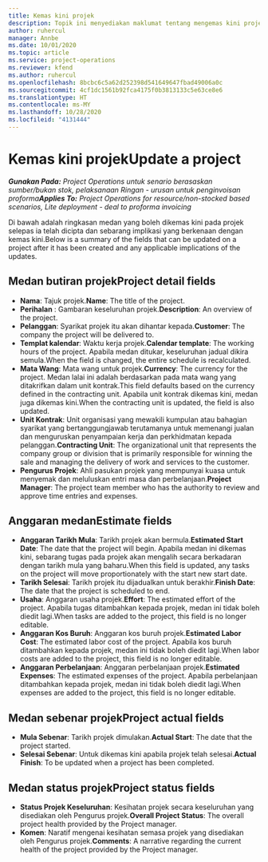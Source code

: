 ```yaml
---
title: Kemas kini projek
description: Topik ini menyediakan maklumat tentang mengemas kini projek dalam Project Operations.
author: ruhercul
manager: Annbe
ms.date: 10/01/2020
ms.topic: article
ms.service: project-operations
ms.reviewer: kfend
ms.author: ruhercul
ms.openlocfilehash: 8bcbc6c5a62d252398d541649647fbad49006a0c
ms.sourcegitcommit: 4cf1dc1561b92fca4175f0b3813133c5e63ce8e6
ms.translationtype: HT
ms.contentlocale: ms-MY
ms.lasthandoff: 10/28/2020
ms.locfileid: "4131444"
---
```

# <a name="update-a-project"></a><span data-ttu-id="168bc-103">Kemas kini projek</span><span class="sxs-lookup"><span data-stu-id="168bc-103">Update a project</span></span>

<span data-ttu-id="168bc-104">_**Gunakan Pada:** Project Operations untuk senario berasaskan sumber/bukan stok, pelaksanaan Ringan - urusan untuk penginvoisan proforma_</span><span class="sxs-lookup"><span data-stu-id="168bc-104">_**Applies To:** Project Operations for resource/non-stocked based scenarios, Lite deployment - deal to proforma invoicing_</span></span>

<span data-ttu-id="168bc-105">Di bawah adalah ringkasan medan yang boleh dikemas kini pada projek selepas ia telah dicipta dan sebarang implikasi yang berkenaan dengan kemas kini.</span><span class="sxs-lookup"><span data-stu-id="168bc-105">Below is a summary of the fields that can be updated on a project after it has been created and any applicable implications of the updates.</span></span>

## <a name="project-detail-fields"></a><span data-ttu-id="168bc-106">Medan butiran projek</span><span class="sxs-lookup"><span data-stu-id="168bc-106">Project detail fields</span></span>

- <span data-ttu-id="168bc-107">**Nama**: Tajuk projek.</span><span class="sxs-lookup"><span data-stu-id="168bc-107">**Name**: The title of the project.</span></span>
- <span data-ttu-id="168bc-108">**Perihalan** : Gambaran keseluruhan projek.</span><span class="sxs-lookup"><span data-stu-id="168bc-108">**Description**: An overview of the project.</span></span>
- <span data-ttu-id="168bc-109">**Pelanggan**: Syarikat projek itu akan dihantar kepada.</span><span class="sxs-lookup"><span data-stu-id="168bc-109">**Customer**: The company the project will be delivered to.</span></span>
- <span data-ttu-id="168bc-110">**Templat kalendar**: Waktu kerja projek.</span><span class="sxs-lookup"><span data-stu-id="168bc-110">**Calendar template**: The working hours of the project.</span></span> <span data-ttu-id="168bc-111">Apabila medan ditukar, keseluruhan jadual dikira semula.</span><span class="sxs-lookup"><span data-stu-id="168bc-111">When the field is changed, the entire schedule is recalculated.</span></span>
- <span data-ttu-id="168bc-112">**Mata Wang**: Mata wang untuk projek.</span><span class="sxs-lookup"><span data-stu-id="168bc-112">**Currency**: The currency for the project.</span></span> <span data-ttu-id="168bc-113">Medan lalai ini adalah berdasarkan pada mata wang yang ditakrifkan dalam unit kontrak.</span><span class="sxs-lookup"><span data-stu-id="168bc-113">This field defaults based on the currency defined in the contracting unit.</span></span> <span data-ttu-id="168bc-114">Apabila unit kontrak dikemas kini, medan juga dikemas kini.</span><span class="sxs-lookup"><span data-stu-id="168bc-114">When the contracting unit is updated, the field is also updated.</span></span>
- <span data-ttu-id="168bc-115">**Unit Kontrak**: Unit organisasi yang mewakili kumpulan atau bahagian syarikat yang bertanggungjawab terutamanya untuk memenangi jualan dan menguruskan penyampaian kerja dan perkhidmatan kepada pelanggan.</span><span class="sxs-lookup"><span data-stu-id="168bc-115">**Contracting Unit**: The organizational unit that represents the company group or division that is primarily responsible for winning the sale and managing the delivery of work and services to the customer.</span></span> 
- <span data-ttu-id="168bc-116">**Pengurus Projek**: Ahli pasukan projek yang mempunyai kuasa untuk menyemak dan meluluskan entri masa dan perbelanjaan.</span><span class="sxs-lookup"><span data-stu-id="168bc-116">**Project Manager**: The project team member who has the authority to review and approve time entries and expenses.</span></span>

## <a name="estimate-fields"></a><span data-ttu-id="168bc-117">Anggaran medan</span><span class="sxs-lookup"><span data-stu-id="168bc-117">Estimate fields</span></span>

- <span data-ttu-id="168bc-118">**Anggaran Tarikh Mula**: Tarikh projek akan bermula.</span><span class="sxs-lookup"><span data-stu-id="168bc-118">**Estimated Start Date**: The date that the project will begin.</span></span> <span data-ttu-id="168bc-119">Apabila medan ini dikemas kini, sebarang tugas pada projek akan mengalih secara berkadaran dengan tarikh mula yang baharu.</span><span class="sxs-lookup"><span data-stu-id="168bc-119">When this field is updated, any tasks on the project will move proportionately with the start new start date.</span></span>
- <span data-ttu-id="168bc-120">**Tarikh Selesai**: Tarikh projek itu dijadualkan untuk berakhir.</span><span class="sxs-lookup"><span data-stu-id="168bc-120">**Finish Date**: The date that the project is scheduled to end.</span></span>
- <span data-ttu-id="168bc-121">**Usaha**: Anggaran usaha projek.</span><span class="sxs-lookup"><span data-stu-id="168bc-121">**Effort**: The estimated effort of the project.</span></span> <span data-ttu-id="168bc-122">Apabila tugas ditambahkan kepada projek, medan ini tidak boleh diedit lagi.</span><span class="sxs-lookup"><span data-stu-id="168bc-122">When tasks are added to the project, this field is no longer editable.</span></span>
- <span data-ttu-id="168bc-123">**Anggaran Kos Buruh**: Anggaran kos buruh projek.</span><span class="sxs-lookup"><span data-stu-id="168bc-123">**Estimated Labor Cost**: The estimated labor cost of the project.</span></span> <span data-ttu-id="168bc-124">Apabila kos buruh ditambahkan kepada projek, medan ini tidak boleh diedit lagi.</span><span class="sxs-lookup"><span data-stu-id="168bc-124">When labor costs are added to the project, this field is no longer editable.</span></span>
- <span data-ttu-id="168bc-125">**Anggaran Perbelanjaan**: Anggaran perbelanjaan projek.</span><span class="sxs-lookup"><span data-stu-id="168bc-125">**Estimated Expenses**: The estimated expenses of the project.</span></span> <span data-ttu-id="168bc-126">Apabila perbelanjaan ditambahkan kepada projek, medan ini tidak boleh diedit lagi.</span><span class="sxs-lookup"><span data-stu-id="168bc-126">When expenses are added to the project, this field is no longer editable.</span></span>

## <a name="project-actual-fields"></a><span data-ttu-id="168bc-127">Medan sebenar projek</span><span class="sxs-lookup"><span data-stu-id="168bc-127">Project actual fields</span></span>
- <span data-ttu-id="168bc-128">**Mula Sebenar**: Tarikh projek dimulakan.</span><span class="sxs-lookup"><span data-stu-id="168bc-128">**Actual Start**: The date that the project started.</span></span>
- <span data-ttu-id="168bc-129">**Selesai Sebenar**: Untuk dikemas kini apabila projek telah selesai.</span><span class="sxs-lookup"><span data-stu-id="168bc-129">**Actual Finish**: To be updated when a project has been completed.</span></span>

## <a name="project-status-fields"></a><span data-ttu-id="168bc-130">Medan status projek</span><span class="sxs-lookup"><span data-stu-id="168bc-130">Project status fields</span></span>

- <span data-ttu-id="168bc-131">**Status Projek Keseluruhan**: Kesihatan projek secara keseluruhan yang disediakan oleh Pengurus projek.</span><span class="sxs-lookup"><span data-stu-id="168bc-131">**Overall Project Status**: The overall project health provided by the Project manager.</span></span>
- <span data-ttu-id="168bc-132">**Komen**: Naratif mengenai kesihatan semasa projek yang disediakan oleh Pengurus projek.</span><span class="sxs-lookup"><span data-stu-id="168bc-132">**Comments**: A narrative regarding the current health of the project provided by the Project manager.</span></span>

